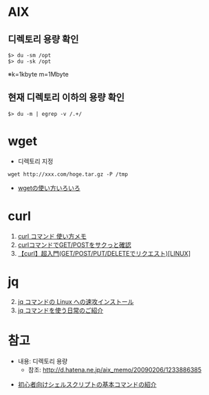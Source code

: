 # AIX

## 디렉토리 용량 확인
```shell
$> du -sm /opt
$> du -sk /opt
```
※k=1kbyte m=1Mbyte

## 현재 디렉토리 이하의 용량 확인
```shell
$> du -m | egrep -v /.+/
```

# wget
* 디렉토리 지정
```
wget http://xxx.com/hoge.tar.gz -P /tmp
```
- [wgetの使い方いろいろ](https://qiita.com/katsukii/items/ef251830776cbe108cfb)

# curl
1. [curl コマンド 使い方メモ](https://qiita.com/yasuhiroki/items/a569d3371a66e365316f)
2. [curlコマンドでGET/POSTをサクっと確認](https://qiita.com/tkj/items/7556afb0086fe35551ce)
3. [【curl】超入門(GET/POST/PUT/DELETEでリクエスト)[LINUX]](https://qiita.com/takuyanin/items/949201e3eb100d4384e1)

# jq
2. [jq コマンドの Linux への速攻インストール](https://qiita.com/wnoguchi/items/70a808a68e60651224a4)
1. [jq コマンドを使う日常のご紹介](https://qiita.com/takeshinoda@github/items/2dec7a72930ec1f658af)

# 참고
* 내용: 디렉토리 용량
  * 참조: http://d.hatena.ne.jp/aix_memo/20090206/1233886385
- [初心者向けシェルスクリプトの基本コマンドの紹介](https://qiita.com/zayarwinttun/items/0dae4cb66d8f4bd2a337)
